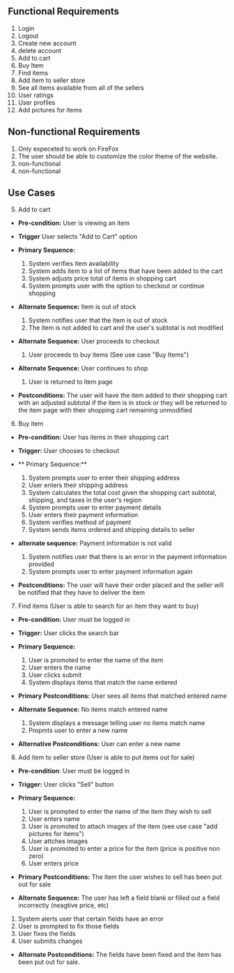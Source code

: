 
## Functional Requirements

1. Login
2. Logout
3. Create new account
4. delete account
5. Add to cart
6. Buy Item
7. Find items
8. Add item to seller store
9. See all items available from all of the sellers
10. User ratings
11. User profiles
12. Add pictures for items

## Non-functional Requirements

1. Only expeceted to work on FireFox
2. The user should be able to customize the color theme of the website.
3. non-functional
4. non-functional


## Use Cases

5. Add to cart
- **Pre-condition:** User is viewing an item

- **Trigger** User selects "Add to Cart" option

- **Primary Sequence:**

  1. System verifies item availability
  2. System adds item to a list of items that have been added to the cart
  3. System adjusts price total of items in shopping cart 
  4. System prompts user with the option to checkout or continue shopping

- **Alternate Sequence:** Item is out of stock

  1. System notifies user that the item is out of stock
  2. The item is not added to cart and the user's subtotal is not modified

- **Alternate Sequence:** User proceeds to checkout

  1. User proceeds to buy items (See use case "Buy Items")

- **Alternate Sequence:** User continues to shop

  1. User is returned to item page

- **Postconditions:** The user will have the item added to their shopping cart with an adjusted subtotal if the item is in stock or they will be returned to the item page with their shopping cart remaining unmodified

6. Buy item
- **Pre-condition:** User has items in their shopping cart

- **Trigger:** User chooses to checkout

- ** Primary Sequence:** 

  1. System prompts user to enter their shipping address
  2. User enters their shipping address
  3. System calculates the total cost given the shopping cart subtotal, shipping, and taxes in the user's region
  4. System prompts user to enter payment details
  5. User enters their payment information
  6. System verifies method of payment
  7. System sends items ordered and shipping details to seller

- **alternate sequence:** Payment information is not valid

  1. System notifies user that there is an error in the payment information provided
  2. System prompts user to enter payment information again

- **Postconditions:** The user will have their order placed and the seller will be notified that they have to deliver the item


7. Find items (User is able to search for an item they want to buy)
- **Pre-condition:** User must be logged in

- **Trigger:** User clicks the search bar 

- **Primary Sequence:**
  
  1. User is promoted to enter the name of the item
  2. User enters the name
  3. User clicks submit
  4. System displays items that match the name entered

- **Primary Postconditions:** User sees all items that matched entered name 

- **Alternate Sequence:** No items match entered name
  
  1. System displays a message telling user no items match name
  2. Propmts user to enter a new name 

- **Alternative Postconditions:** User can enter a new name

8. Add item to seller store (User is able to put items out for sale)
- **Pre-condition**: User must be logged in

- **Trigger:** User clicks "Sell" button

- **Primary Sequence:**
  1. User is prompted to enter the name of the item they wish to sell
  2. User enters name
  3. User is promoted to attach images of the item (see use case "add pictures for items")
  4. User attches images
  5. User is promoted to enter a price for the item (price is positive non zero)
  6. User enters price 

- **Primary Postconditions:** The item the user wishes to sell has been 
put out for sale

- **Alternate Sequence:** The user has left a field blank or filled out a 
field incorrectly (neagtive price, etc)
 1. System alerts user that certain fields have an error 
 2. User is prompted to fix those fields 
 3. User fixes the fields
 4. User submits changes

- **Alternate Postconditions:** The fields have been fixed and the item
has been put out for sale. 
